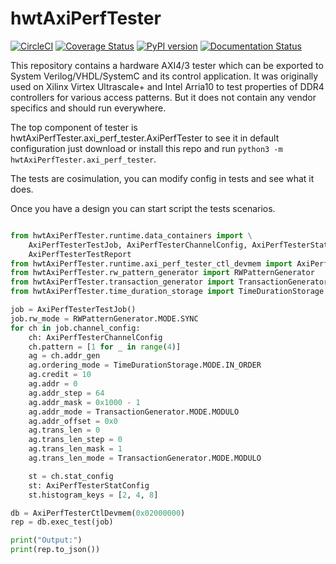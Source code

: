# hwtAxiPerfTester

[![CircleCI](https://circleci.com/gh/Nic30/hwtAxiPerfTester.svg?style=svg)](https://circleci.com/gh/Nic30/hwtAxiPerfTester)
[![Coverage Status](https://coveralls.io/repos/github/Nic30/hwtAxiPerfTester/badge.svg?branch=master)](https://coveralls.io/github/Nic30/hwtAxiPerfTester?branch=master)
[![PyPI version](https://badge.fury.io/py/hwtAxiPerfTester.svg)](http://badge.fury.io/py/hwtAxiPerfTester)
[![Documentation Status](https://readthedocs.org/projects/hwtAxiPerfTester/badge/?version=latest)](http://hwtAxiPerfTester.readthedocs.io/en/latest/?badge=latest)

This repository contains a hardware AXI4/3 tester which can be exported to System Verilog/VHDL/SystemC and its control application.
It was originally used on Xilinx Virtex Ultrascale+ and Intel Arria10 to test properties of DDR4 controllers for various access patterns.
But it does not contain any vendor specifics and should run everywhere.

The top component of tester is hwtAxiPerfTester.axi_perf_tester.AxiPerfTester to see it in default configuration just download or install this repo and run
`python3 -m hwtAxiPerfTester.axi_perf_tester`.

The tests are cosimulation, you can modify config in tests and see what it does.

Once you have a design you can start script the tests scenarios.


```Python

from hwtAxiPerfTester.runtime.data_containers import \
    AxiPerfTesterTestJob, AxiPerfTesterChannelConfig, AxiPerfTesterStatConfig, \
    AxiPerfTesterTestReport
from hwtAxiPerfTester.runtime.axi_perf_tester_ctl_devmem import AxiPerfTesterCtlDevmem
from hwtAxiPerfTester.rw_pattern_generator import RWPatternGenerator
from hwtAxiPerfTester.transaction_generator import TransactionGenerator
from hwtAxiPerfTester.time_duration_storage import TimeDurationStorage

job = AxiPerfTesterTestJob()
job.rw_mode = RWPatternGenerator.MODE.SYNC
for ch in job.channel_config:
    ch: AxiPerfTesterChannelConfig
    ch.pattern = [1 for _ in range(4)]
    ag = ch.addr_gen
    ag.ordering_mode = TimeDurationStorage.MODE.IN_ORDER
    ag.credit = 10
    ag.addr = 0
    ag.addr_step = 64
    ag.addr_mask = 0x1000 - 1
    ag.addr_mode = TransactionGenerator.MODE.MODULO
    ag.addr_offset = 0x0
    ag.trans_len = 0
    ag.trans_len_step = 0
    ag.trans_len_mask = 1
    ag.trans_len_mode = TransactionGenerator.MODE.MODULO

    st = ch.stat_config
    st: AxiPerfTesterStatConfig
    st.histogram_keys = [2, 4, 8]

db = AxiPerfTesterCtlDevmem(0x02000000)
rep = db.exec_test(job)

print("Output:")
print(rep.to_json())
```
